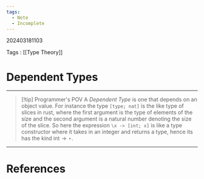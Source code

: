 ```yaml
---
tags:
  - Note
  - Incomplete
---
```

202403181103

Tags : [[Type Theory]]
# Dependent Types
---
>[!tip] Programmer's POV
>A *Dependent Type* is one that depends on an object value. For instance the type `[type; nat]` is the like type of slices in rust, where the first argument is the type of elements of the size and the second argument is a natural number denoting the size of the slice. So here the expression `\x -> [int; x]` is like a type constructor where it takes in an integer and returns a type, hence its has the kind $\text{int} \to \star$.




---
# References
